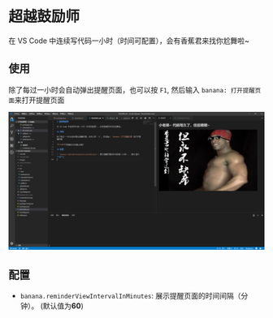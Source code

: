 # 超越鼓励师

在 VS Code 中连续写代码一小时（时间可配置），会有香蕉君来找你尬舞啦~

## 使用

除了每过一小时会自动弹出提醒页面，也可以按 `F1`, 然后输入 `banana: 打开提醒页面`来打开提醒页面

![usage](images/usage.png)

## 配置

* `banana.reminderViewIntervalInMinutes`: 展示提醒页面的时间间隔（分钟）。 (默认值为**60**)
